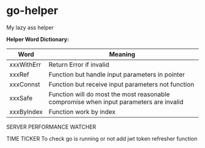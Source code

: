 # go-helper

My lazy ass helper

**Helper Word Dictionary:**


| Word       | Meaning                                                                                 |
| ---------- | --------------------------------------------------------------------------------------- |
| xxxWithErr | Return Error if invalid                                                                 |
| xxxRef     | Function but handle input parameters in pointer                                         |
| xxxConnst  | Function but receive input parameters not function                                      |
| xxxSafe    | Function will do most  the most reasonable compromise when input parameters are invalid |
| xxxByIndex | Function work by index                                                                  |

SERVER PERFORMANCE WATCHER

TIME TICKER To check go is running or not
add jwt token refresher function